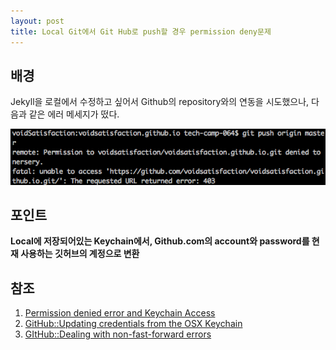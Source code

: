 ```yaml
---
layout: post
title: Local Git에서 Git Hub로 push할 경우 permission deny문제
---
```


## 배경

Jekyll을 로컬에서 수정하고 싶어서 Github의 repository와의 연동을 시도했으나, 다음과 같은 에러 메세지가 떴다.

![Error message](/images/20160819_giterror.png)

## 포인트

**Local에 저장되어있는 Keychain에서, Github.com의 account와 password를 현재 사용하는 깃허브의 계정으로 변환**

## 참조

1. [Permission denied error and Keychain Access](https://blogs.msdn.microsoft.com/thebeebs/2014/08/21/github-permission-to-repository-denied-to-username/)
2. [GitHub::Updating credentials from the OSX Keychain](https://help.github.com/articles/updating-credentials-from-the-osx-keychain/)
3. [GItHub::Dealing with non-fast-forward errors](https://help.github.com/articles/dealing-with-non-fast-forward-errors/)

